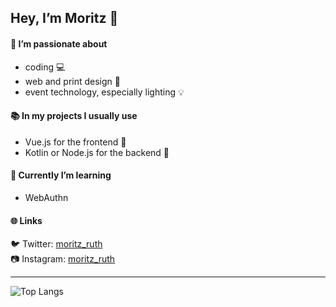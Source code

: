 ## Hey, I’m Moritz 👋

#### 💙 I’m passionate about  

- coding 💻
- web and print design 📰
- event technology, especially lighting 💡

#### 📚 In my projects I usually use

- Vue.js for the frontend 👀
- Kotlin or Node.js for the backend 🤖

#### 🔎 Currently I’m learning

- WebAuthn

#### 🌐 Links

🐦 Twitter: [moritz_ruth](https://twitter.com/moritz_ruth)  
📷 Instagram: [moritz_ruth](https://instagram.com/moritz_ruth)

---

![Top Langs](https://github-readme-stats.vercel.app/api/top-langs/?username=moritzruth)
